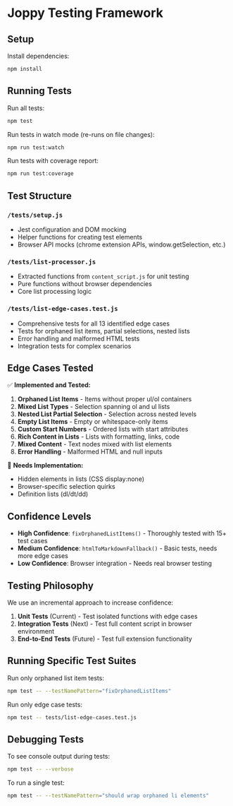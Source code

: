 # Joppy Testing Framework

## Setup

Install dependencies:
```bash
npm install
```

## Running Tests

Run all tests:
```bash
npm test
```

Run tests in watch mode (re-runs on file changes):
```bash
npm run test:watch
```

Run tests with coverage report:
```bash
npm run test:coverage
```

## Test Structure

### `/tests/setup.js`
- Jest configuration and DOM mocking
- Helper functions for creating test elements
- Browser API mocks (chrome extension APIs, window.getSelection, etc.)

### `/tests/list-processor.js`
- Extracted functions from `content_script.js` for unit testing
- Pure functions without browser dependencies
- Core list processing logic

### `/tests/list-edge-cases.test.js`
- Comprehensive tests for all 13 identified edge cases
- Tests for orphaned list items, partial selections, nested lists
- Error handling and malformed HTML tests
- Integration tests for complex scenarios

## Edge Cases Tested

✅ **Implemented and Tested:**
1. **Orphaned List Items** - Items without proper ul/ol containers
2. **Mixed List Types** - Selection spanning ol and ul lists
3. **Nested List Partial Selection** - Selection across nested levels
4. **Empty List Items** - Empty or whitespace-only items
5. **Custom Start Numbers** - Ordered lists with start attributes
6. **Rich Content in Lists** - Lists with formatting, links, code
7. **Mixed Content** - Text nodes mixed with list elements
8. **Error Handling** - Malformed HTML and null inputs

🔄 **Needs Implementation:**
- Hidden elements in lists (CSS display:none)
- Browser-specific selection quirks
- Definition lists (dl/dt/dd)

## Confidence Levels

- **High Confidence**: `fixOrphanedListItems()` - Thoroughly tested with 15+ test cases
- **Medium Confidence**: `htmlToMarkdownFallback()` - Basic tests, needs more edge cases
- **Low Confidence**: Browser integration - Needs real browser testing

## Testing Philosophy

We use an incremental approach to increase confidence:
1. **Unit Tests** (Current) - Test isolated functions with edge cases
2. **Integration Tests** (Next) - Test full content script in browser environment
3. **End-to-End Tests** (Future) - Test full extension functionality

## Running Specific Test Suites

Run only orphaned list item tests:
```bash
npm test -- --testNamePattern="fixOrphanedListItems"
```

Run only edge case tests:
```bash
npm test -- tests/list-edge-cases.test.js
```

## Debugging Tests

To see console output during tests:
```bash
npm test -- --verbose
```

To run a single test:
```bash
npm test -- --testNamePattern="should wrap orphaned li elements"
``` 